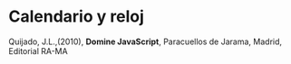 # Calendario y reloj
Quijado, J.L.,(2010), **Domine JavaScript**, Paracuellos de Jarama, Madrid, Editorial RA-MA
